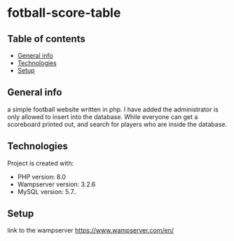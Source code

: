 # fotball-score-table
## Table of contents
* [General info](#general-info)
* [Technologies](#technologies)
* [Setup](#setup)

## General info
a simple football website written in php. I have added the administrator is only allowed to insert into the database. While everyone can get a scoreboard printed out, and search for players who are inside the database.

## Technologies
Project is created with:
* PHP version: 8.0
* Wampserver version: 3.2.6
* MySQL version: 5.7..
	
## Setup
link to the wampserver
https://www.wampserver.com/en/
